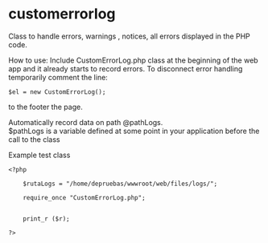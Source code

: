 customerrorlog
==============

Class to handle errors, warnings , notices, all errors displayed in the PHP code.

How to use:
	Include CustomErrorLog.php class at the beginning of the web app and it 
	already starts to record errors.
	To disconnect error handling temporarily comment the line:
	
	$el = new CustomErrorLog(); 
	
	
to the footer the page.

Automatically record data on path @pathLogs.  
$pathLogs is a variable defined at some point in your application before the call to the class

Example test class

	<?php

  		$rutaLogs = "/home/depruebas/wwwroot/web/files/logs/";
	
  		require_once "CustomErrorLog.php";


  		print_r ($r);
  
	?>
